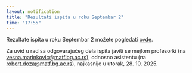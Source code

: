 ```yaml
---
layout: notification
title: "Rezultati ispita u roku Septembar 2"
time: "17:55"
---
```

Rezultate ispita u roku Septembar 2 možete pogledati [ovde](/ispiti/rezultati/ukupno/pbp_sep2_2024_25_ukupno.pdf).

Za uvid u rad sa odgovarajućeg dela ispita javiti se mejlom profesorki (na vesna.marinkovic@matf.bg.ac.rs), odnosno asistentu (na robert.doza@matf.bg.ac.rs), najkasnije u utorak, 28. 10. 2025.

